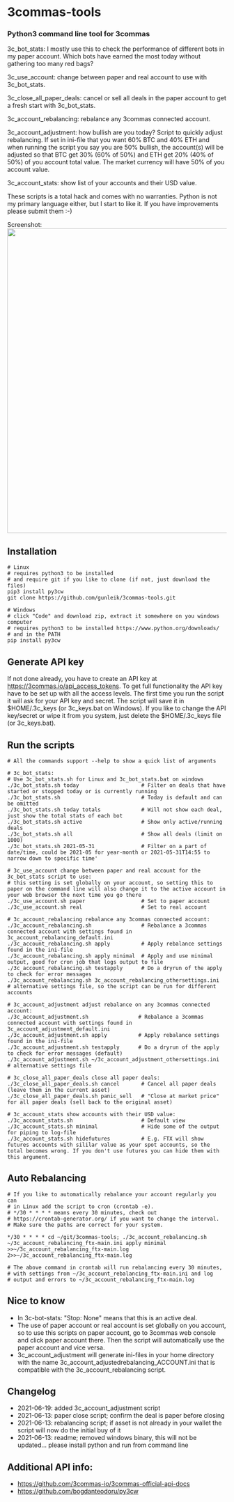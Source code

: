 # 3commas-tools

### Python3 command line tool for 3commas
<p>3c_bot_stats: I mostly use this to check the performance of different bots in my paper account. Which bots have earned the most today without gathering too many red bags?</p>
<p>3c_use_account: change between paper and real account to use with 3c_bot_stats.</p>
<p>3c_close_all_paper_deals: cancel or sell all deals in the paper account to get a fresh start with 3c_bot_stats.</p>
<p>3c_account_rebalancing: rebalance any 3commas connected account.</p>
<p>3c_account_adjustment: how bullish are you today? Script to quickly adjust rebalancing. If set in ini-file that you want 60% BTC and 40% ETH and when running the script you say you are 50% bullish, the account(s) will be adjusted so that BTC get 30% (60% of 50%) and ETH get 20% (40% of 50%) of you account total value. The market currency will have 50% of you account value.</p>
<p>3c_account_stats: show list of your accounts and their USD value.</p>
<p>These scripts is a total hack and comes with no warranties. Python is not my primary language either, but I start to like it. If you have improvements please submit them :-)</p>

Screenshot:<br>
<img src="https://user-images.githubusercontent.com/2580262/121309352-5fd76000-c902-11eb-8683-d087b06cff45.png" width=700>

## Installation
```
# Linux
# requires python3 to be installed
# and require git if you like to clone (if not, just download the files)
pip3 install py3cw
git clone https://github.com/gunleik/3commas-tools.git

# Windows
# click "Code" and download zip, extract it somewhere on you windows computer
# requires python3 to be installed https://www.python.org/downloads/
# and in the PATH
pip install py3cw 
```

## Generate API key
If not done already, you have to create an API key at https://3commas.io/api_access_tokens.
To get full functionality the API key have to be set up with all the access levels.
The first time you run the script it will ask for your API key and secret.
The script will save it in $HOME/.3c_keys (or 3c_keys.bat on Windows).
If you like to change the API key/secret or wipe it from you system, just delete the $HOME/.3c_keys file (or 3c_keys.bat).

## Run the scripts
```
# All the commands support --help to show a quick list of arguments

# 3c_bot_stats:
# Use 3c_bot_stats.sh for Linux and 3c_bot_stats.bat on windows
./3c_bot_stats.sh today                    # Filter on deals that have started or stopped today or is currently running
./3c_bot_stats.sh                          # Today is default and can be omitted
./3c_bot_stats.sh today totals             # Will not show each deal, just show the total stats of each bot
./3c_bot_stats.sh active                   # Show only active/running deals
./3c_bot_stats.sh all                      # Show all deals (limit on 1000)
./3c_bot_stats.sh 2021-05-31               # Filter on a part of date/time, could be 2021-05 for year-month or 2021-05-31T14:55 to narrow down to specific time'

# 3c_use_account change between paper and real account for the 3c_bot_stats script to use:
# this setting is set globally on your account, so setting this to paper on the command line will also change it to the active account in your web browser the next time you go there
./3c_use_account.sh paper                  # Set to paper account
./3c_use_account.sh real                   # Set to real account

# 3c_account_rebalancing rebalance any 3commas connected account:
./3c_account_rebalancing.sh                # Rebalance a 3commas connected account with settings found in 3c_account_rebalancing_default.ini
./3c_account_rebalancing.sh apply          # Apply rebalance settings found in the ini-file
./3c_account_rebalancing.sh apply minimal  # Apply and use minimal output, good for cron job that logs output to file
./3c_account_rebalancing.sh testapply      # Do a dryrun of the apply to check for error messages
./3c_account_rebalancing.sh 3c_account_rebalancing_othersettings.ini  # alternative settings file, so the script can be run for different accounts

# 3c_account_adjustment adjust rebalance on any 3commas connected account:
./3c_account_adjustment.sh                # Rebalance a 3commas connected account with settings found in 3c_account_adjustment_default.ini
./3c_account_adjustment.sh apply          # Apply rebalance settings found in the ini-file
./3c_account_adjustment.sh testapply      # Do a dryrun of the apply to check for error messages (default)
./3c_account_adjustment.sh ~/3c_account_adjustment_othersettings.ini  # alternative settings file

# 3c_close_all_paper_deals close all paper deals:
./3c_close_all_paper_deals.sh cancel       # Cancel all paper deals (leave them in the current asset)
./3c_close_all_paper_deals.sh panic_sell   # "Close at market price" for all paper deals (sell back to the original asset)

# 3c_account_stats show accounts with their USD value:
./3c_account_stats.sh                      # Default view
./3c_account_stats.sh minimal              # Hide some of the output for piping to log-file
./3c_account_stats.sh hidefutures          # E.g. FTX will show futures accounts with sililar value as your spot accounts, so the total becomes wrong. If you don't use futures you can hide them with this argument.
```

## Auto Rebalancing
```
# If you like to automatically rebalance your account regularly you can 
# in Linux add the script to cron (crontab -e).
# */30 * * * * means every 30 minutes, check out 
# https://crontab-generator.org/ if you want to change the interval.
# Make sure the paths are correct for your system.

*/30 * * * * cd ~/git/3commas-tools; ./3c_account_rebalancing.sh ~/3c_account_rebalancing_ftx-main.ini apply minimal >>~/3c_account_rebalancing_ftx-main.log 2>>~/3c_account_rebalancing_ftx-main.log

# The above command in crontab will run rebalancing every 30 minutes, 
# with settings from ~/3c_account_rebalancing_ftx-main.ini and log 
# output and errors to ~/3c_account_rebalancing_ftx-main.log
```

## Nice to know
* In 3c-bot-stats: "Stop: None" means that this is an active deal.
* The use of paper account or real account is set globally on you account, so to use this scripts on paper account, go to 3commas web console and click paper account there. Then the script will automatically use the paper account and vice versa.
* 3c_account_adjustment will generate ini-files in your home directory with the name 3c_account_adjustedrebalancing_ACCOUNT.ini that is compatible with the 3c_account_rebalancing script.

## Changelog
* 2021-06-19: added 3c_account_adjustment script
* 2021-06-13: paper close script; confirm the deal is paper before closing
* 2021-06-13: rebalancing script; if asset is not already in your wallet the script will now do the initial buy of it
* 2021-06-13: readme; removed windows binary, this will not be updated... please install python and run from command line

## Additional API info:
* https://github.com/3commas-io/3commas-official-api-docs
* https://github.com/bogdanteodoru/py3cw

